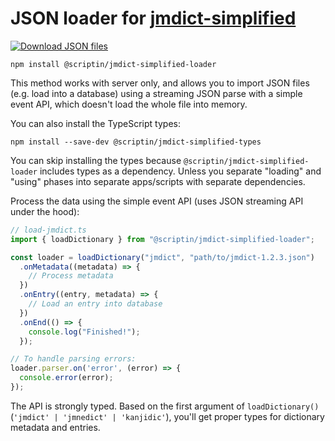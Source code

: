 # JSON loader for [jmdict-simplified](https://github.com/scriptin/jmdict-simplified)

[![Download JSON files](https://img.shields.io/static/v1?label=Download&message=JSON%20files&color=blue&style=for-the-badge)](https://github.com/scriptin/jmdict-simplified/releases/latest)

```shell
npm install @scriptin/jmdict-simplified-loader
```

This method works with server only, and allows you to import JSON files
(e.g. load into a database) using a streaming JSON parse
with a simple event API,  which doesn't load the whole file into memory.

You can also install the TypeScript types:

```shell
npm install --save-dev @scriptin/jmdict-simplified-types
```

You can skip installing the types because `@scriptin/jmdict-simplified-loader` includes types
as a dependency. Unless you separate "loading" and "using" phases into separate apps/scripts
with separate dependencies.

Process the data using the simple event API (uses JSON streaming API under the hood):

```ts
// load-jmdict.ts
import { loadDictionary } from "@scriptin/jmdict-simplified-loader";

const loader = loadDictionary("jmdict", "path/to/jmdict-1.2.3.json")
  .onMetadata((metadata) => {
    // Process metadata
  })
  .onEntry((entry, metadata) => {
    // Load an entry into database
  })
  .onEnd(() => {
    console.log("Finished!");
  });

// To handle parsing errors:
loader.parser.on('error', (error) => {
  console.error(error);
});
```

The API is strongly typed. Based on the first argument of `loadDictionary()`
(`'jmdict' | 'jmnedict' | 'kanjidic'`), you'll get proper types
for dictionary metadata and entries.

